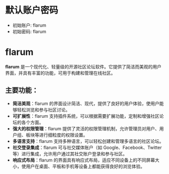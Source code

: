 # 默认账户密码

- 初始账户: flarum
- 初始密码: flarum

# flarum

**flarum** 是一个现代化、轻量级的开源社区论坛软件。它提供了简洁而美观的用户界面，并具有丰富的功能，可用于构建和管理在线社区。

## 主要功能：

- **简洁美观**：flarum 的界面设计简洁、现代，提供了良好的用户体验，使用户能够轻松浏览和参与社区讨论。
- **可扩展性**：flarum 支持插件系统，可以根据需要扩展功能，定制和增强社区论坛的各个方面。
- **强大的权限管理**：flarum 提供了灵活的权限管理机制，允许管理员对用户、用户组、板块等进行细粒度的权限设置。
- **多语言支持**：flarum 支持多种语言，可以轻松创建和管理多语言的社区论坛。
- **社交登录集成**：flarum 可与社交媒体账户（如 Google、Facebook、Twitter 等）进行集成，允许用户通过其社交账户登录和参与社区。
- **响应式布局**：flarum 的界面具有响应式布局，适应不同设备上的不同屏幕大小，使用户在桌面、平板和手机等设备上都能获得良好的浏览体验。